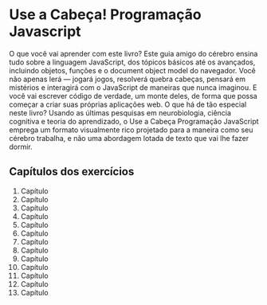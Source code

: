 # Use a Cabeça! Programação Javascript
<p>O que você vai aprender com este livro? Este guia amigo do cérebro ensina tudo sobre a linguagem JavaScript, dos tópicos básicos até os avançados, incluindo objetos, funções e o document object model do navegador. Você não apenas lerá — jogará jogos, resolverá quebra cabeças, pensará em mistérios e interagirá com o JavaScript de maneiras que nunca imaginou. E você vai escrever código de verdade, um monte deles, de forma que possa começar a criar suas próprias aplicações web. O que há de tão especial neste livro? Usando as últimas pesquisas em neurobiologia, ciência cognitiva e teoria do aprendizado, o Use a Cabeça Programação JavaScript emprega um formato visualmente rico projetado para a maneira como seu cérebro trabalha, e não uma abordagem lotada de texto que vai lhe fazer dormir.</p>
<h2>Capítulos dos exercícios</h2>
<ol>
    <li>Capítulo</li>
    <li>Capítulo</li>
    <li>Capítulo</li>
    <li>Capítulo</li>
    <li>Capítulo</li>
    <li>Capítulo</li>
    <li>Capítulo</li>
    <li>Capítulo</li>
    <li>Capítulo</li>
    <li>Capítulo</li>
    <li>Capítulo</li>
    <li>Capítulo</li>
    <li>Capítulo</li>
</ol>

